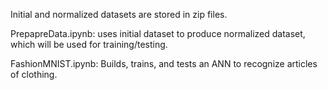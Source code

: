 Initial and normalized datasets are stored in zip files.

PrepapreData.ipynb: uses initial dataset to produce normalized dataset, which will be used for training/testing.

FashionMNIST.ipynb: Builds, trains, and tests an ANN to recognize articles of clothing. 
